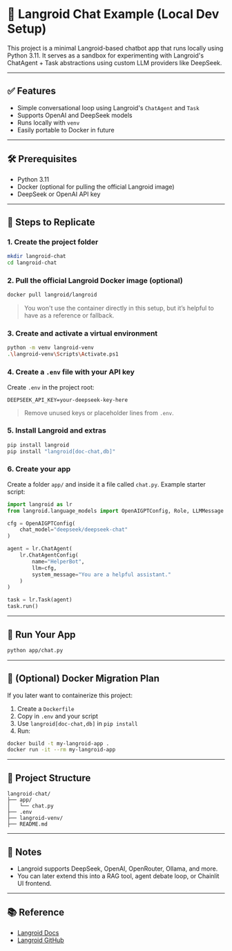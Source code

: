 # 🧠 Langroid Chat Example (Local Dev Setup)

This project is a minimal Langroid-based chatbot app that runs locally using Python 3.11. It serves as a sandbox for experimenting with Langroid's ChatAgent + Task abstractions using custom LLM providers like DeepSeek.

---

## ✅ Features

- Simple conversational loop using Langroid's `ChatAgent` and `Task`
- Supports OpenAI and DeepSeek models
- Runs locally with `venv`
- Easily portable to Docker in future

---

## 🛠 Prerequisites

- Python 3.11
- Docker (optional for pulling the official Langroid image)
- DeepSeek or OpenAI API key

---

## 🚀 Steps to Replicate

### 1. Create the project folder
```bash
mkdir langroid-chat
cd langroid-chat
```

### 2. Pull the official Langroid Docker image (optional)
```bash
docker pull langroid/langroid
```

> You won't use the container directly in this setup, but it’s helpful to have as a reference or fallback.

### 3. Create and activate a virtual environment
```bash
python -m venv langroid-venv
.\langroid-venv\Scripts\Activate.ps1
```

### 4. Create a `.env` file with your API key
Create `.env` in the project root:

```env
DEEPSEEK_API_KEY=your-deepseek-key-here
```

> Remove unused keys or placeholder lines from `.env`.

### 5. Install Langroid and extras
```bash
pip install langroid
pip install "langroid[doc-chat,db]"
```

### 6. Create your app
Create a folder `app/` and inside it a file called `chat.py`. Example starter script:

```python
import langroid as lr
from langroid.language_models import OpenAIGPTConfig, Role, LLMMessage

cfg = OpenAIGPTConfig(
    chat_model="deepseek/deepseek-chat"
)

agent = lr.ChatAgent(
    lr.ChatAgentConfig(
        name="HelperBot",
        llm=cfg,
        system_message="You are a helpful assistant."
    )
)

task = lr.Task(agent)
task.run()
```

---

## 🧪 Run Your App

```bash
python app/chat.py
```

---

## 🐳 (Optional) Docker Migration Plan

If you later want to containerize this project:

1. Create a `Dockerfile`
2. Copy in `.env` and your script
3. Use `langroid[doc-chat,db]` in `pip install`
4. Run:  
```bash
docker build -t my-langroid-app .
docker run -it --rm my-langroid-app
```

---

## 📁 Project Structure

```
langroid-chat/
├── app/
│   └── chat.py
├── .env
├── langroid-venv/
├── README.md
```

---

## 📌 Notes

- Langroid supports DeepSeek, OpenAI, OpenRouter, Ollama, and more.
- You can later extend this into a RAG tool, agent debate loop, or Chainlit UI frontend.

---

## 📚 Reference

- [Langroid Docs](https://langroid.github.io/langroid/)
- [Langroid GitHub](https://github.com/langroid/langroid)

